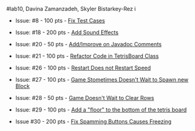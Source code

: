 #lab10, Davina Zamanzadeh, Skyler Bistarkey-Rez
i
* Issue: #8 - 100 pts - [Fix Test Cases](https://github.com/UCSB-CS56-Projects/cs56-games-tetris/issues/8)

* Issue: #18 - 200 pts - [Add Sound Effects](https://github.com/UCSB-CS56-Projects/cs56-games-tetris/issues/18)

* Issue: #20 - 50 pts - [Add/Improve on Javadoc Comments](https://github.com/UCSB-CS56-Projects/cs56-games-tetris/issues/20)

* Issue: #21 - 100 pts - [Refactor Code in TetrisBoard Class](https://github.com/UCSB-CS56-Projects/cs56-games-tetris/issues/21)

* Issue: #26 - 100 pts - [Restart Does not Restart Speed](https://github.com/UCSB-CS56-Projects/cs56-games-tetris/issues/26)

* Issue: #27 - 100 pts - [Game Stometimes Doesn't Wait to Spawn new Block](https://github.com/UCSB-CS56-Projects/cs56-games-tetris/issues/27)

* Issue: #28 - 50 pts -  [Game Doesn't Wait to Clear Rows](https://github.com/UCSB-CS56-Projects/cs56-games-tetris/issues/28)

* Issue: #29 - 100 pts - [Add a "floor" to the bottom of the tetris board](https://github.com/UCSB-CS56-Projects/cs56-games-tetris/issues/29)

* Issue #30 - 200 pts - [Fix Spamming Buttons Causes Freezing](https://github.com/UCSB-CS56-Projects/cs56-games-tetris/issues/30)
